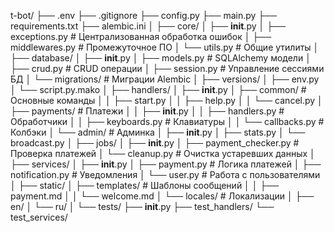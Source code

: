 t-bot/
├── .env
├── .gitignore
├── config.py
├── main.py
├── requirements.txt
├── alembic.ini
│
├── core/
│   ├── __init__.py
│   ├── exceptions.py        # Централизованная обработка ошибок
│   ├── middlewares.py       # Промежуточное ПО
│   └── utils.py            # Общие утилиты
│
├── database/
│   ├── __init__.py
│   ├── models.py           # SQLAlchemy модели
│   ├── crud.py             # CRUD операции
│   ├── session.py          # Управление сессиями БД
│   └── migrations/         # Миграции Alembic
│       ├── versions/
│       ├── env.py
│       └── script.py.mako
│
├── handlers/
│   ├── __init__.py
│   ├── common/             # Основные команды
│   │   ├── start.py
│   │   ├── help.py
│   │   └── cancel.py
│   ├── payments/           # Платежи
│   │   ├── __init__.py
│   │   ├── handlers.py     # Обработчики
│   │   ├── keyboards.py    # Клавиатуры
│   │   └── callbacks.py    # Колбэки
│   └── admin/             # Админка
│       ├── __init__.py
│       ├── stats.py
│       └── broadcast.py
│
├── jobs/
│   ├── __init__.py
│   ├── payment_checker.py  # Проверка платежей
│   └── cleanup.py         # Очистка устаревших данных
│
├── services/
│   ├── __init__.py
│   ├── payment.py         # Логика платежей
│   ├── notification.py    # Уведомления
│   └── user.py           # Работа с пользователями
│
├── static/
│   ├── templates/        # Шаблоны сообщений
│   │   ├── payment.md
│   │   └── welcome.md
│   └── locales/          # Локализации
│       ├── en/
│       └── ru/
│
└── tests/
    ├── __init__.py
    ├── test_handlers/
    └── test_services/